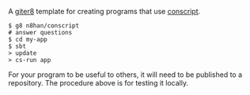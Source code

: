 A [giter8][g8] template for creating programs that use [conscript][cs].

    $ g8 n8han/conscript
    # answer questions
    $ cd my-app
    $ sbt
    > update
    > cs-run app

For your program to be useful to others, it will need to be published
to a repository. The procedure above is for testing it locally.

[g8]: https://github.com/n8han/giter8#readme
[cs]: https://github.com/n8han/conscript#readme
